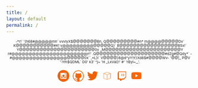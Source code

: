 ```yaml
---
title: /
layout: default
permalink: /
---
```

<p style="text-align:center;font-size: 1vw">
         -*r!`                                    
   '(h68#@@@@@mn`                                  
 vvvlyX$@@@@@@@Bn,                                 
      Q@@@@@@@@@#n*                                            
        m@@@@@@@@@Dv`                  
        K@@@@@@@@@@@#K!                   
        v@@@@@@@@@@@@@@Q}`                                     
         B@@@@@@@@@@@@@@@@@B5x!`                               
         Y@@@@@@@@@@@@@@@@@@@@@@0v                             
          _M@@@@@@@@@@@@@@@@@@@@@@Y                            
            r#@@@@@@@@@@@@@@@@@@@@@gyr!'       
             .Q@@@@@@@@@@@@@@@@@@@@#dZg#@Qdy*`    
              -#@@@@@@@@@@@@@@@@@@@@@0x``,*L}l` 
               V@@@@}8@d^yY!!r}Xd8$#@@@@Wv-       
               '@@|_ P@V              ':Ym$QDML`
                 D0'   k3'
                 ^j~   'H          
           _LxVai}!'   #'       
                 'rByi~_,'.   
</p>
<p style="text-align:center">
<a style="display:inline" target="new" href="https://www.instagram.com/iamscarecrow17/"><img src="./img/Social_Icons/insta.png"  width="7%" height=auto alt="insta"></a>   <a style="display:inline" target="new" href="https://github.com/0x5c4r3"><img style="display:inline" src="./img/Social_Icons/github.png"  width="7%" height=auto alt="github"></a>   <a style="display:inline" target="new" href="https://twitter.com/iamscarecrow1"><img style="display:inline" src="./img/Social_Icons/twitter.png"  width="7%" height=auto alt="twitter"></a>   <a style="display:inline" target="new" href="https://www.hackthebox.eu/home/users/profile/144238"><img style="display:inline" src="./img/Social_Icons/htb.png"  width="7%" height=auto alt="htb"></a>   <a style="display:inline" target="new" href="https://www.twitch.tv/iamscarecrow17"><img style="display:inline" src="./img/Social_Icons/twitch.png" width="7%" height=auto alt="twitch"></a>   <a style="display:inline" target="new" href="https://www.youtube.com/channel/UCcYc_cJZDhYXPm2hpM7ZqwA"><img style="display:inline" src="./img/Social_Icons/youtube.png"  width="7%" height=auto alt="youtube"></a>
</p>
